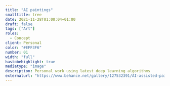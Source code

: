```yaml
---
title: "AI paintings"
smalltitle: tree
date: 2021-11-28T01:00:04+01:00
draft: false
tags: ["Art"]
roles:
  - Concept
client: Personal
color: "#EFF3F6"
number: 01
width: "full"
hastobehighlight: true
mediatype: "image"
description: Personal work using latest deep learning algorithms
externalurl: "https://www.behance.net/gallery/127532391/AI-assisted-paintings"
---
```

